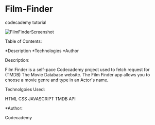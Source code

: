 # Film-Finder
codecademy tutorial

![FilmFinderScreenshot](https://user-images.githubusercontent.com/111025323/206323779-8e89f28d-86cc-499b-bcd8-8ce51efc2792.jpg)

Table of Contents:

*Description
*Technologies
*Author


Description:

Film Finder is a self-pace Codecademy project used to fetch request for (TMDB) The Movie Database website. The Film Finder app allows you to choose a movie genre and type in an Actor's name. 

Technolgoies Used:

HTML
CSS
JAVASCRIPT
TMDB API

*Author:

Codecademy
